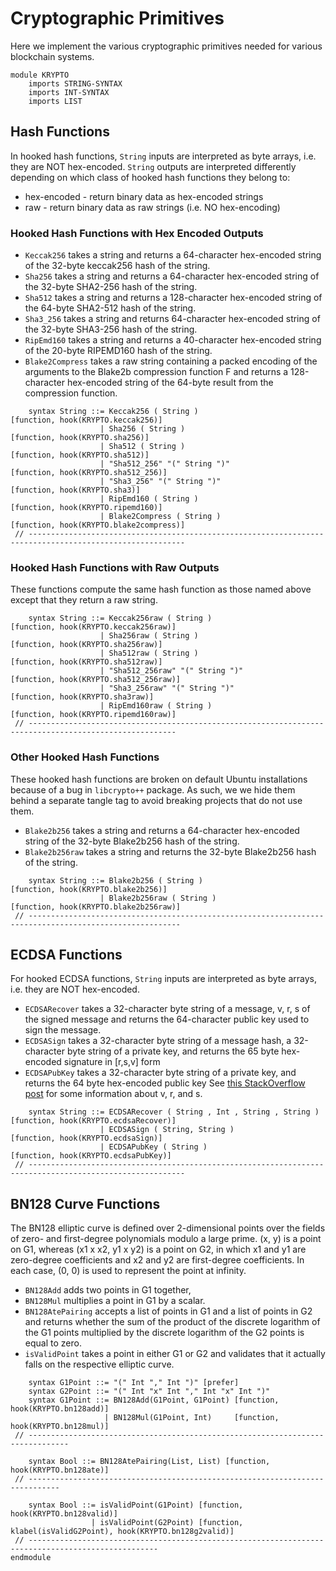 Cryptographic Primitives
========================

Here we implement the various cryptographic primitives needed for various blockchain systems.

```k
module KRYPTO
    imports STRING-SYNTAX
    imports INT-SYNTAX
    imports LIST
```

Hash Functions
--------------

In hooked hash functions, `String` inputs are interpreted as byte arrays, i.e. they are NOT hex-encoded.
`String` outputs are interpreted differently depending on which class of hooked hash functions they belong to:

-   hex-encoded - return binary data as hex-encoded strings
-   raw         - return binary data as raw strings (i.e. NO hex-encoding)

### Hooked Hash Functions with Hex Encoded Outputs

-   `Keccak256` takes a string and returns a 64-character hex-encoded string of the 32-byte keccak256 hash of the string.
-   `Sha256` takes a string and returns a 64-character hex-encoded string of the 32-byte SHA2-256 hash of the string.
-   `Sha512` takes a string and returns a 128-character hex-encoded string of the 64-byte SHA2-512 hash of the string.
-   `Sha3_256` takes a string and returns 64-character hex-encoded string of the 32-byte SHA3-256 hash of the string.
-   `RipEmd160` takes a string and returns a 40-character hex-encoded string of the 20-byte RIPEMD160 hash of the string.
-   `Blake2Compress` takes a raw string containing a packed encoding of the arguments to the Blake2b compression
    function F and returns a 128-character hex-encoded string of the 64-byte result from the compression function.

```k
    syntax String ::= Keccak256 ( String )                            [function, hook(KRYPTO.keccak256)]
                    | Sha256 ( String )                               [function, hook(KRYPTO.sha256)]
                    | Sha512 ( String )                               [function, hook(KRYPTO.sha512)]
                    | "Sha512_256" "(" String ")"                     [function, hook(KRYPTO.sha512_256)]
                    | "Sha3_256" "(" String ")"                       [function, hook(KRYPTO.sha3)]
                    | RipEmd160 ( String )                            [function, hook(KRYPTO.ripemd160)]
                    | Blake2Compress ( String )                       [function, hook(KRYPTO.blake2compress)]
 // ---------------------------------------------------------------------------------------------------------
```

### Hooked Hash Functions with Raw Outputs

These functions compute the same hash function as those named above except that they return a raw string.

```k
    syntax String ::= Keccak256raw ( String )                         [function, hook(KRYPTO.keccak256raw)]
                    | Sha256raw ( String )                            [function, hook(KRYPTO.sha256raw)]
                    | Sha512raw ( String )                            [function, hook(KRYPTO.sha512raw)]
                    | "Sha512_256raw" "(" String ")"                  [function, hook(KRYPTO.sha512_256raw)]
                    | "Sha3_256raw" "(" String ")"                    [function, hook(KRYPTO.sha3raw)]
                    | RipEmd160raw ( String )                         [function, hook(KRYPTO.ripemd160raw)]
 // -------------------------------------------------------------------------------------------------------
```

### Other Hooked Hash Functions

These hooked hash functions are broken on default Ubuntu installations because of a bug in `libcrypto++` package.
As such, we we hide them behind a separate tangle tag to avoid breaking projects that do not use them.

-   `Blake2b256` takes a string and returns a 64-character hex-encoded string of the 32-byte Blake2b256 hash of the string.
-   `Blake2b256raw` takes a string and returns the 32-byte Blake2b256 hash of the string.

```libcrypto-extra
    syntax String ::= Blake2b256 ( String )                           [function, hook(KRYPTO.blake2b256)]
                    | Blake2b256raw ( String )                        [function, hook(KRYPTO.blake2b256raw)]
 // --------------------------------------------------------------------------------------------------------
```

ECDSA Functions
---------------

For hooked ECDSA functions, `String` inputs are interpreted as byte arrays, i.e. they are NOT hex-encoded.

-   `ECDSARecover` takes a 32-character byte string of a message, v, r, s of the signed message and returns the 64-character public key used to sign the message.
-   `ECDSASign` takes a 32-character byte string of a message hash, a 32-character byte string of a private key, and returns the 65 byte hex-encoded signature in [r,s,v] form
-   `ECDSAPubKey` takes a 32-character byte string of a private key, and returns the 64 byte hex-encoded public key
    See [this StackOverflow post](https://ethereum.stackexchange.com/questions/15766/what-does-v-r-s-in-eth-gettransactionbyhash-mean) for some information about v, r, and s.

```k
    syntax String ::= ECDSARecover ( String , Int , String , String ) [function, hook(KRYPTO.ecdsaRecover)]
                    | ECDSASign ( String, String )                    [function, hook(KRYPTO.ecdsaSign)]
                    | ECDSAPubKey ( String )                          [function, hook(KRYPTO.ecdsaPubKey)]
 // ---------------------------------------------------------------------------------------------------------
```

BN128 Curve Functions
---------------------

The BN128 elliptic curve is defined over 2-dimensional points over the fields of zero- and first-degree polynomials modulo a large prime. (x, y) is a point on G1, whereas (x1 x x2, y1 x y2) is a point on G2, in which x1 and y1 are zero-degree coefficients and x2 and y2 are first-degree coefficients. In each case, (0, 0) is used to represent the point at infinity.

-   `BN128Add` adds two points in G1 together,
-   `BN128Mul` multiplies a point in G1 by a scalar.
-   `BN128AtePairing` accepts a list of points in G1 and a list of points in G2 and returns whether the sum of the product of the discrete logarithm of the G1 points multiplied by the discrete logarithm of the G2 points is equal to zero.
-   `isValidPoint` takes a point in either G1 or G2 and validates that it actually falls on the respective elliptic curve.

```k
    syntax G1Point ::= "(" Int "," Int ")" [prefer]
    syntax G2Point ::= "(" Int "x" Int "," Int "x" Int ")"
    syntax G1Point ::= BN128Add(G1Point, G1Point) [function, hook(KRYPTO.bn128add)]
                     | BN128Mul(G1Point, Int)     [function, hook(KRYPTO.bn128mul)]
 // -------------------------------------------------------------------------------

    syntax Bool ::= BN128AtePairing(List, List) [function, hook(KRYPTO.bn128ate)]
 // -----------------------------------------------------------------------------

    syntax Bool ::= isValidPoint(G1Point) [function, hook(KRYPTO.bn128valid)]
                  | isValidPoint(G2Point) [function, klabel(isValidG2Point), hook(KRYPTO.bn128g2valid)]
 // ---------------------------------------------------------------------------------------------------
endmodule
```
